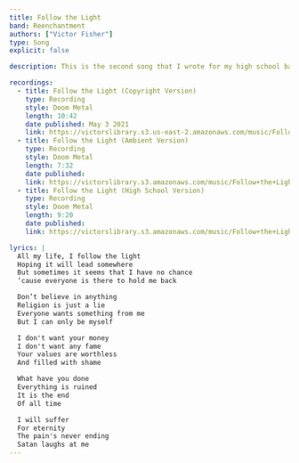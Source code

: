 ```yaml
---
title: Follow the Light
band: Reenchantment
authors: ["Victor Fisher"]
type: Song
explicit: false

description: This is the second song that I wrote for my high school band Shroud of Delirium. It exemplifies our early doom metal sound. The lyrics describes the drive towards individuation that I experienced in my early teenage years.

recordings:
  - title: Follow the Light (Copyright Version)
    type: Recording
    style: Doom Metal
    length: 10:42
    date published: May 3 2021
    link: https://victorslibrary.s3.us-east-2.amazonaws.com/music/Follow+the+Light/Follow+the+Light+(Copyright+Version).mp3
  - title: Follow the Light (Ambient Version)
    type: Recording
    style: Doom Metal
    length: 7:32
    date published: 
    link: https://victorslibrary.s3.amazonaws.com/music/Follow+the+Light/Follow+the+Light+(Ambient+Version).mp3
  - title: Follow the Light (High School Version)
    type: Recording
    style: Doom Metal
    length: 9:20
    date published: 
    link: https://victorslibrary.s3.amazonaws.com/music/Follow+the+Light/Follow+the+Light+(High+School+Version).mp3

lyrics: |
  All my life, I follow the light
  Hoping it will lead somewhere
  But sometimes it seems that I have no chance
  ‘cause everyone is there to hold me back

  Don’t believe in anything
  Religion is just a lie
  Everyone wants something from me
  But I can only be myself

  I don't want your money
  I don't want any fame
  Your values are worthless
  And filled with shame

  What have you done
  Everything is ruined
  It is the end
  Of all time

  I will suffer
  For eternity
  The pain's never ending
  Satan laughs at me
---
```

